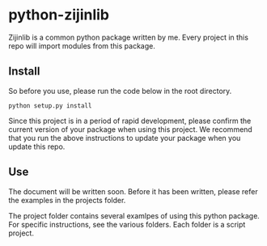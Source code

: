 # python-zijinlib

Zijinlib is a common python package written by me. Every project in this repo will import modules from this package.

## Install
So before you use, please run the code below in the root directory.

`python setup.py install`

Since this project is in a period of rapid development, please confirm the current version of your package when using this project. We recommend that you run the above instructions to update your package when you update this repo.

## Use
The document will be written soon. Before it has been written, please refer the examples in the projects folder.

The project folder contains several examlpes of using this python package. For specific instructions, see the various folders. Each folder is a script project.

